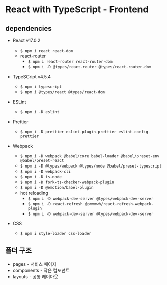 # React with TypeScript - Frontend

## dependencies

- React v17.0.2
  - `$ npm i react react-dom`
  - react-router
    - `$ npm i react-router react-router-dom`
    - `$ npm i -D @types/react-router @types/react-router-dom`
- TypeSCript v4.5.4
  - `$ npm i typescript`
  - `$ npm i @types/react @types/react-dom`
- ESLint
  - `$ npm i -D eslint`
- Prettier
  - `$ npm i -D prettier eslint-plugin-prettier eslint-config-prettier`
- Webpack

  - `$ npm i -D webpack @babel/core babel-loader @babel/preset-env @babel/preset-react`
  - `$ npm i -D @types/webpack @types/node @babel/preset-typescript`
  - `$ npm i -D webpack-cli`
  - `$ npm i -D ts-node`
  - `$ npm i -D fork-ts-checker-webpack-plugin`
  - `$ npm i -D @emotion/babel-plugin`
  - hot reloading
    - `$ npm i -D webpack-dev-server @types/webpack-dev-server`
    - `$ npm i -D react-refresh @pmmmwh/react-refresh-webpack-plugin`
    - `$ npm i -D webpack-dev-server @types/webpack-dev-server`

- CSS
  - `$ npm i style-loader css-loader`

## 폴더 구조

- pages - 서비스 페이지
- components - 작은 컴포넌트
- layouts - 공통 레이아웃
